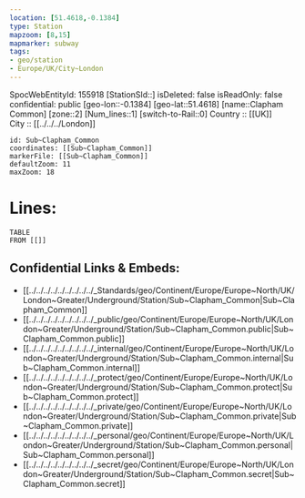 ```yaml
---
location: [51.4618,-0.1384] 
type: Station 
mapzoom: [8,15] 
mapmarker: subway 
tags:
- geo/station
- Europe/UK/City~London
---
```

SpocWebEntityId: 155918
[StationSId::] 
isDeleted: false
isReadOnly: false
confidential: public
[geo-lon::-0.1384] 
[geo-lat::51.4618] 
[name::Clapham Common] 
[zone::2] 
[Num_lines::1] 
[switch-to-Rail::0] 
Country :: [[UK]]  
City :: [[../../../London]]  


```leaflet
id: Sub~Clapham_Common
coordinates: [[Sub~Clapham_Common]] 
markerFile: [[Sub~Clapham_Common]] 
defaultZoom: 11 
maxZoom: 18
```


# Lines: 
```dataview
TABLE 
FROM [[]] 
```

## Confidential Links & Embeds: 
- [[../../../../../../../../../_Standards/geo/Continent/Europe/Europe~North/UK/London~Greater/Underground/Station/Sub~Clapham_Common|Sub~Clapham_Common]] 
- [[../../../../../../../../../_public/geo/Continent/Europe/Europe~North/UK/London~Greater/Underground/Station/Sub~Clapham_Common.public|Sub~Clapham_Common.public]] 
- [[../../../../../../../../../_internal/geo/Continent/Europe/Europe~North/UK/London~Greater/Underground/Station/Sub~Clapham_Common.internal|Sub~Clapham_Common.internal]] 
- [[../../../../../../../../../_protect/geo/Continent/Europe/Europe~North/UK/London~Greater/Underground/Station/Sub~Clapham_Common.protect|Sub~Clapham_Common.protect]] 
- [[../../../../../../../../../_private/geo/Continent/Europe/Europe~North/UK/London~Greater/Underground/Station/Sub~Clapham_Common.private|Sub~Clapham_Common.private]] 
- [[../../../../../../../../../_personal/geo/Continent/Europe/Europe~North/UK/London~Greater/Underground/Station/Sub~Clapham_Common.personal|Sub~Clapham_Common.personal]] 
- [[../../../../../../../../../_secret/geo/Continent/Europe/Europe~North/UK/London~Greater/Underground/Station/Sub~Clapham_Common.secret|Sub~Clapham_Common.secret]] 
